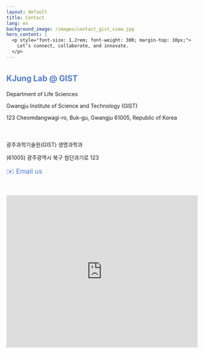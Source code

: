 ```yaml
---
layout: default
title: Contact
lang: en
background_image: /images/contact_gist_view.jpg
hero_content: |
  <p style="font-size: 1.2rem; font-weight: 300; margin-top: 10px;">
    Let’s connect, collaborate, and innovate.
  </p>
---
```


<section class="content-section">
  <div class="container" style="display: flex; flex-wrap: wrap; gap: 2rem; align-items: flex-start;">    
    <!-- LEFT: Contact info -->
    <div style="flex: 1; min-width: 250px;">
      <p style="font-size: 1.3rem; font-weight: bold; color: #4f7ad1"><strong>KJung Lab @ GIST</strong></p>
      <p>Department of Life Sciences</p>
      <p>Gwangju Institute of Science and Technology (GIST)</p>
      <p>123 Cheomdangwagi-ro, Buk-gu, Gwangju 61005, Republic of Korea</p>    
    <!-- 공간 추가 -->
    <div style="height: 1.5rem;"></div>
      <p>광주과학기술원(GIST) 생명과학과</p>
      <p>(61005) 광주광역시 북구 첨단과기로 123</p>
    <!-- Email icon -->
      <p>
        <a href="mailto:kanghoon.jung@alleninstitute.org" style="font-size: 1.1rem; text-decoration: none; color: #4f7ad1;">
          ✉️ Email us
        </a>
      </p>
    </div>
    <!-- RIGHT: Map -->
    <div style="flex: 1; min-width: 400px;">
      <iframe
        src="https://www.google.com/maps/embed?pb=!1m18!1m12!1m3!1d3259.1280753275405!2d126.8394477757677!3d35.22818167273686!2m3!1f0!2f0!3f0!3m2!1i1024!2i768!4f13.1!3m3!1m2!1s0x35718f0016e53a71%3A0xcf5fcc597b3fd13f!2sGIST%20School%20of%20Life%20Sciences!5e0!3m2!1sen!2sus!4v1749423490288!5m2!1sen!2sus"
        width="100%" height="400"
        style="border:0;" allowfullscreen="" loading="lazy">
      </iframe>
    </div>
  </div>
</section>

